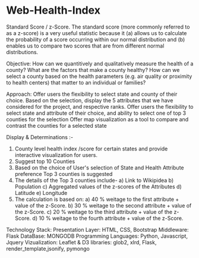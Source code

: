 # Web-Health-Index

Standard Score / z-Score. The standard score (more commonly referred to as a z-score) is a very useful statistic because it (a) allows us to 
calculate the probability of a score occurring within our normal distribution and (b) enables us to compare two scores that are 
from different normal distributions.
     
Objective:
How can we quantitively and qualitatively measure the health of a county?
What are the factors that make a county healthy?
How can we select a county based on the health parameters (e.g. air quality or proximity to health centers) that matter to an individual or families?

Approach:
Offer users the flexibility to select state and county of their choice. Based on the selection, display the 5 attributes that we have considered for the project, and respective ranks.
Offer users the flexibility to select state and attribute of their choice, and ability to select one of top 3 counties for the selection
Offer map visualization as a tool to compare and contrast the counties for a selected state

Display & Determinations :-
1. County level health index /score for certain states and provide interactive visualization for users.
2. Suggest top 10 Counties
3. Based on the choice of User's selection of State and Health Attribute preference Top 3 counties is suggested
4. The details of the Top 3 counties include-
    a) Link to Wikipidea
    b) Population
    c) Aggregated values of the z-scores of the Attributes
    d) Latitude
    e) Longitude
5. The calculation is based on:
     a) 40 % weitage to the first attribute + value of the z-Score.
     b) 30 % weitage to the second attribute + value of the z-Score.
     c) 20 % weitage to the third attribute + value of the z-Score.
     d) 10  % weitage to the fourth attribute + value of the z-Score.

Technology Stack:
Presentation Layer: HTML, CSS, Bootstrap
Middleware: Flask
DataBase: MONGODB
Programming Languages: Python, Javascript, Jquery
Vizualization: Leaflet & D3
libraries: glob2, xlrd, Flask, render_template,jsonify, pymongo 
     
     
     

